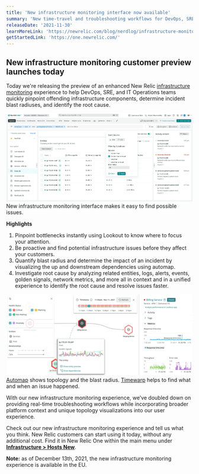 ```yaml
---
title: 'New infrastructure monitoring interface now available'
summary: 'New time-travel and troubleshooting workflows for DevOps, SRE, and IT Ops teams make it possible to quickly pinpoint and isolate offending on-premises, cloud, or hybrid infrastructure components, determine incident blast radius, and identify root cause.'
releaseDate: '2021-11-30'
learnMoreLink: 'https://newrelic.com/blog/nerdlog/infrastructure-monitoring-in-preview'
getStartedLink: 'https://one.newrelic.com/'
---
```


## New infrastructure monitoring customer preview launches today

Today we're releasing the preview of an enhanced New Relic [infrastructure monitoring](https://newrelic.com/products/infrastructure) experience to help DevOps, SRE, and IT Operations teams quickly pinpoint offending infrastructure components, determine incident blast radiuses, and identify the root cause.

![New infrastruction monitoring user interface](./images/NewInfraUI.png "New infrastruction monitoring user interface")
New infrastructure monitoring interface makes it easy to find possible issues.

**Highlights**

1. Pinpoint bottlenecks instantly using Lookout to know where to focus your attention.
2. Be proactive and find potential infrastructure issues before they affect your customers.
3. Quantify blast radius and determine the impact of an incident by visualizing the up and downstream dependencies using automap.
4. Investigate root cause by analyzing related entities, logs, alerts, events, golden signals, network metrics, and more all in context and in a unified experience to identify the root cause and resolve issues faster.

![Automap with timewarp](./images/RootCause.png "Automap with timewarp")
[Automap](https://docs.newrelic.com/docs/new-relic-one/use-new-relic-one/ui-data/automaps/) shows topology and the blast radius. [Timewarp](https://docs.newrelic.com/docs/new-relic-one/use-new-relic-one/ui-data/automaps/#timewarp-cursor) helps to find what and when an issue happened.

With our new infrastructure monitoring experience, we’ve doubled down on providing real-time troubleshooting workflows while incorporating broader platform context and unique topology visualizations into our user experience.

Check out our new infrastructure monitoring experience and tell us what you think. New Relic customers can start using it today, without any additional cost. Find it in New Relic One within the main menu under **[Infrastructure > Hosts New](https://onenr.io/08dQepE9Wje)**.

**Note:** as of December 13th, 2021, the new infrastructure monitoring experience is available in the EU.
